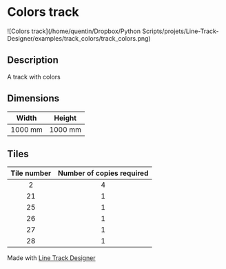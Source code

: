 # Colors track

![Colors track](/home/quentin/Dropbox/Python Scripts/projets/Line-Track-Designer/examples/track_colors/track_colors.png)

## Description

A track with colors

## Dimensions
Width | Height
:---: | :---:
1000 mm | 1000 mm

## Tiles
Tile number | Number of copies required
:---: | :---:
2 | 4
21 | 1
25 | 1
26 | 1
27 | 1
28 | 1

Made with [Line Track Designer]()

